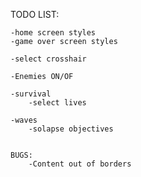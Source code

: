 TODO LIST:

    -home screen styles
    -game over screen styles

    -select crosshair

    -Enemies ON/OF

    -survival 
        -select lives

    -waves
        -solapse objectives


    BUGS:
        -Content out of borders
        
        
